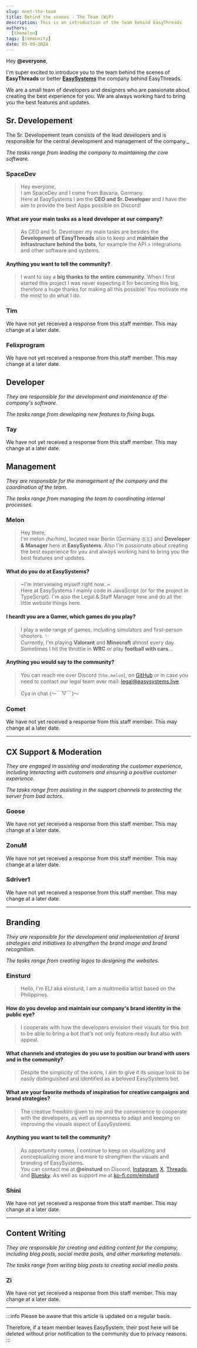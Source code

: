 ```yaml
---
slug: meet-the-team
title: Behind the scenes - The Team (WiP)
description: This is an introduction of the team behind EasyThreads
authors:
  [themelon]
tags: [community]
date: 05-09-2024
---
```

Hey **@everyone**,

I'm super excited to introduce you to the team behind the scenes of **EasyThreads** or better **[EasySystems](https://easystems.live)** the company behind EasyThreads. 
<!-- truncate -->
We are a small team of developers and designers who are passionate about creating the best experience for you. We are always working hard to bring you the best features and updates.

## Sr. Developement
The Sr. Developement team consists of the lead developers and is responsible for the central development and management of the company._

_The tasks range from leading the company to maintaining the core software._
### SpaceDev
> Hey everyone,  
> I am SpaceDev and I come from Bavaria, Germany.   
Here at EasySystems I am the **CEO and Sr. Developer** and I have the aim to provide the best Apps possible on Discord!

#### What are your main tasks as a lead developer at our company?  

> As CEO and Sr. Developer my main tasks are besides the **Development of EasyThreads** also to keep and **maintain the infrastructure behind the bots**, for example the API > integrations and other software and systems.

#### Anything you want to tell the community?  

> I want to say a **big thanks to the entire community**. When I first started this project I was never expecting it for becoming this big, therefore a huge thanks for making all this possible! You motivate me the most to do what I do.
### Tim
We have not yet received a response from this staff member. This may change at a later date.
### Felixprogram
We have not yet received a response from this staff member. This may change at a later date.

## Developer
_They are responsible for the development and maintenance of the company's software._

_The tasks range from developing new features to fixing bugs._
### Tay
We have not yet received a response from this staff member. This may change at a later date.

## Management
_They are responsible for the management of the company and the coordination of the team._

_The tasks range from managing the team to coordinating internal processes._
### Melon
> Hey there,  
> I'm melon _(he/him)_, located near Berlin (Germany 🇩🇪)  and **Developer & Manager** here at **EasySystems**. Also I'm passionate about creating the best experience for you and always working hard to bring you the best features and updates.  

#### What do you do at EasySystems?

> ~I'm interviewing myself right now..~  
Here at EasySystems I mainly code in JavaScript (or for the project in TypeScript). I'm also the Legal & Staff Manager here  and do all the little website things here.
>
#### I heardt you are a Gamer, which games do you play?
> I play a wide range of games, including simulators and first-person shooters. ✨  
Currently, I'm playing __Valorant__ and __Minecraft__ almost every day. Sometimes I hit the throttle in __WRC__ or play __football with cars__...

#### Anything you would say to the community?
> You can reach me over Discord (`the.melon`), on [GitHub](https://github.com/themelone2) or in case you need to contact our legal team over mail: [legal@easysystems.live](mailto:legal@easysystems.live).  
>
> Cya in chat (～￣▽￣)～

### Comet
We have not yet received a response from this staff member. This may change at a later date.

---

## CX Support & Moderation
_They are engaged in assisting and moderating the customer experience, including interacting with customers and ensuring a positive customer experience._

_The tasks range from assisting in the support channels to protecting the server from bad actors._
### Goose
We have not yet received a response from this staff member. This may change at a later date.
### ZonuM
We have not yet received a response from this staff member. This may change at a later date.
### Sdriver1
We have not yet received a response from this staff member. This may change at a later date.

---

## Branding
_They are responsible for the development and implementation of brand strategies and initiatives to strengthen the brand image and brand recognition._

_The tasks range from creating logos to designing the websites._
### Einsturd
> Hello, I'm ELI aka einsturd, I am a multimedia artist based on the Philippines.

#### How do you develop and maintain our company's brand identity in the public eye?
> I cooperate with how the developers envision their visuals for this bot to be able to bring a bot that's not only feature-ready but also with appeal.

#### What channels and strategies do you use to position our brand with users and in the community?
> Despite the simplicity of the icons, I aim to give it its unique look to be easily distinguished and identified as a beloved EasySystems bot.
 
#### What are your favorite methods of inspiration for creative campaigns and brand strategies?
> The creative freedom given to me and the convenience to cooperate with the developers, as well as openness to adapt and keeping on improving the visuals aspect of EasySystems.

#### Anything you want to tell the community?
> As opportunity comes, I continue to keep on visualizing and conceptualizing more and more to strengthen the visuals and branding of EasySystems.  
You can contact me at **@einsturd** on Discord, [Instagram](https://instagram.com/einsturd), [X](https://x.com/einsturd), [Threads](https://www.threads.net/@einsturd), and [Bluesky](https://bsky.app/profile/einsturd.bsky.social). As well as support me at [ko-fi.com/einsturd](https://ko-fi.com/einsturd)
### Shini
We have not yet received a response from this staff member. This may change at a later date.

---

## Content Writing
_They are responsible for creating and editing content for the company, including blog posts, social media posts, and other marketing materials._

_The tasks range from writing blog posts to creating social media posts._
### Zi
We have not yet received a response from this staff member. This may change at a later date.

---
:::info
Please be aware that this article is updated on a regular basis.  

Therefore, if a team member leaves EasySystem, their post here will be deleted without prior notification to the community due to privacy reasons.
:::

